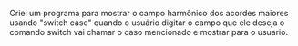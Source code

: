Criei um programa para mostrar o campo harmônico dos acordes maiores usando "switch case"
quando o usuário digitar o campo que ele deseja o comando switch vai chamar o caso mencionado e mostrar para o usuario.
